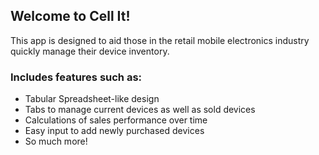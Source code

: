 ## Welcome to Cell It!

This app is designed to aid those in the retail mobile electronics industry quickly manage their device inventory.

### Includes features such as:
- Tabular Spreadsheet-like design
- Tabs to manage current devices as well as sold devices
- Calculations of sales performance over time
- Easy input to add newly purchased devices
- So much more!
